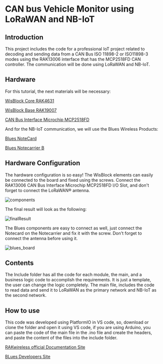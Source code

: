 # CAN bus Vehicle Monitor using LoRaWAN and NB-IoT

## Introduction

This project includes the code for a professional IoT project related to decoding and sending data from a CAN Bus ISO 11898-2 or ISO11898-3 modes using the RAK13006 interface that has the MCP2518FD CAN controller. The communication will be done using LoRaWAN and NB-IoT.

## Hardware

For this tutorial, the next materials will be necessary:

[WisBlock Core RAK4631](https://store.rakwireless.com/products/rak4631-lpwan-node)

[WisBlock Base RAK19007](https://store.rakwireless.com/products/rak19007-wisblock-base-board-2nd-gen)

[CAN Bus Interface Microchip MCP2518FD](https://store.rakwireless.com/products/can-bus-interface-microchip-mcp2518fd-rak13006?_pos=1&_sid=9c882deb0&_ss=r)

And for the NB-IoT communication, we will use the Blues Wireless Products:

[Blues NoteCard](https://shop.blues.io/collections/notecard/products/note-nbgl-500)

[Blues Notecarrier B](https://blues.io/products/notecarrier/notecarrier-b/)

## Hardware Configuration

The hardware configuration is so easy! The WisBlock elements can easily be connected to the board and fixed using the screws. Connect the RAK13006 CAN Bus Interface Microchip MCP2518FD I/O Slot, and don't forget to connect the LoRaWAN® antenna.

![components](https://drive.google.com/file/d/1qKQmX4n_OPwd6-M8ugyLuPv4IoZAJxxX/view?usp=drive_link)

The final result will look as the following:

![finalResult](https://drive.google.com/file/d/1Onid1E6dBJnYVd039O5zRQbnLo53-yOo/view?usp=drive_link)

The Blues components are easy to connect as well, just connect the Notecard on the Notecarrier and fix it with the screw. Don't forget to connect the antenna before using it.

![blues_board](https://drive.google.com/file/d/1psHkY60H3-zI6fZDSvgw9n_LQFWvZeuZ/view?usp=drive_link)


## Contents 

The Include folder has all the code for each module, the main, and a business logic code to accomplish the requirements. It is just a template, the user can change the logic completely. The main file, includes the code to read data and send it to LoRaWAN as the primary network and NB-IoT as the second network.

## How to use

This code was developed using PlatformIO in VS code, so, download or clone the folder and open it using VS code, if you are using Arduino, you can paste the code of the main file in the .ino file and create the headers, and paste the content of the files into the include folder.

[RAKwireless official Documentation Site](https://docs.rakwireless.com/Introduction/)

[BLues Developers Site](https://dev.blues.io/)
